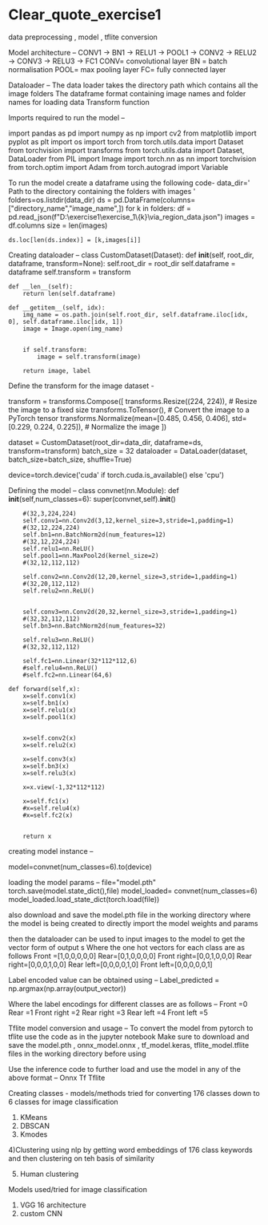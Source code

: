 # Clear_quote_exercise1
data preprocessing , model , tflite conversion

Model architecture –
CONV1 -> BN1 -> RELU1 -> POOL1 -> CONV2 -> RELU2 -> CONV3 -> RELU3 -> FC1
CONV= convolutional layer
BN = batch normalisation
POOL= max pooling layer
FC= fully connected layer


Dataloader – 
 The data loader takes the directory path which contains all the image folders
The dataframe format containing image names and folder names for loading data 
Transform function


Imports required to run the model –


import pandas as pd
import numpy as np
import cv2
from matplotlib import pyplot as plt
import os
import torch
from torch.utils.data import Dataset
from torchvision import transforms
from torch.utils.data import Dataset, DataLoader
from PIL import Image
import torch.nn as nn
import torchvision
from torch.optim import Adam
from torch.autograd import Variable




To run the model  create a dataframe using the following code-
data_dir=' Path to the directory containing the folders with images '
folders=os.listdir(data_dir)
ds = pd.DataFrame(columns=["directory_name","image_name",])
for k in folders:
    df = pd.read_json(f"D:\\exercise1\\exercise_1\\{k}\\via_region_data.json")
    images = df.columns
    size = len(images)
    
    ds.loc[len(ds.index)] = [k,images[i]]





Creating dataloader – 
class CustomDataset(Dataset):
    def __init__(self, root_dir, dataframe, transform=None):
        self.root_dir = root_dir
        self.dataframe = dataframe
        self.transform = transform

    def __len__(self):
        return len(self.dataframe)

    def __getitem__(self, idx):
        img_name = os.path.join(self.root_dir, self.dataframe.iloc[idx, 0], self.dataframe.iloc[idx, 1])
        image = Image.open(img_name)
        
        
        if self.transform:
            image = self.transform(image)
        
        return image, label




Define the transform for the image dataset -

transform = transforms.Compose([
    transforms.Resize((224, 224)),  # Resize the image to a fixed size
    transforms.ToTensor(),           # Convert the image to a PyTorch tensor
    transforms.Normalize(mean=[0.485, 0.456, 0.406], std=[0.229, 0.224, 0.225]),  # Normalize the image
])


dataset = CustomDataset(root_dir=data_dir, dataframe=ds, transform=transform)
batch_size = 32
dataloader = DataLoader(dataset, batch_size=batch_size, shuffle=True)


device=torch.device('cuda' if torch.cuda.is_available() else 'cpu')




Defining the model –
class convnet(nn.Module):
    def __init__(self,num_classes=6):
        super(convnet,self).__init__()
        
        #(32,3,224,224)
        self.conv1=nn.Conv2d(3,12,kernel_size=3,stride=1,padding=1)
        #(32,12,224,224)
        self.bn1=nn.BatchNorm2d(num_features=12)
        #(32,12,224,224)
        self.relu1=nn.ReLU()
        self.pool1=nn.MaxPool2d(kernel_size=2)
        #(32,12,112,112)
        
        self.conv2=nn.Conv2d(12,20,kernel_size=3,stride=1,padding=1)
        #(32,20,112,112)
        self.relu2=nn.ReLU()
        
        
        self.conv3=nn.Conv2d(20,32,kernel_size=3,stride=1,padding=1)
        #(32,32,112,112)
        self.bn3=nn.BatchNorm2d(num_features=32)
        
        self.relu3=nn.ReLU()
        #(32,32,112,112)
        
        self.fc1=nn.Linear(32*112*112,6)
        #self.relu4=nn.ReLU()
        #self.fc2=nn.Linear(64,6)
        
    def forward(self,x):
        x=self.conv1(x)
        x=self.bn1(x)
        x=self.relu1(x)
        x=self.pool1(x)
        
        
        x=self.conv2(x)
        x=self.relu2(x)
        
        x=self.conv3(x)
        x=self.bn3(x)
        x=self.relu3(x)
        
        x=x.view(-1,32*112*112)
        
        x=self.fc1(x)
        #x=self.relu4(x)
        #x=self.fc2(x)
        
        
        return x



creating model instance –

model=convnet(num_classes=6).to(device)

loading the model params –
file="model.pth"
torch.save(model.state_dict(),file)
model_loaded= convnet(num_classes=6)
model_loaded.load_state_dict(torch.load(file))



also download and save the model.pth file in the working directory where the model is being created to directly import the model weights and params


then the dataloader can be used to input images to the model to get the vector form of output s
Where the one hot vectors for each class are as follows 
Front =[1,0,0,0,0,0]
Rear=[0,1,0,0,0,0]
Front right=[0,0,1,0,0,0]
Rear right=[0,0,0,1,0,0]
Rear left=[0,0,0,0,1,0]
Front left=[0,0,0,0,0,1]

Label encoded value can be obtained using –
Label_predicted = np.argmax(np.array(output_vector))
 
Where  the label encodings for different classes are as follows –
Front =0
Rear =1
Front right =2
Rear right =3
Rear left =4
Front left =5



Tflite model conversion and usage –
To convert the model from pytorch to tflite use the code as in the jupyter notebook 
Make sure to download and save the model.pth , onnx_model.onnx , tf_model.keras, tflite_model.tflite files in the working directory before using

Use the inference code to further load and use the model in any of the above format –
Onnx 
Tf 
Tflite



Creating classes - models/methods tried for converting 176 classes down to 6 classes for image classification 
1) KMeans
2) DBSCAN
3) Kmodes

4)Clustering using nlp by getting word embeddings of 176 class keywords and then clustering on teh basis of similarity

5) Human clustering


Models used/tried for image classification
1) VGG 16 architecture
2) custom CNN



